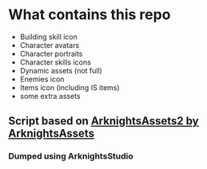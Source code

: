 # What contains this repo

- Building skill icon
- Character avatars
- Character portraits
- Character skills icons
- Dynamic assets (not full)
- Enemies icon
- Items icon (including IS items)
- some extra assets

## Script based on [ArknightsAssets2 by ArknightsAssets](https://github.com/ArknightsAssets/ArknightsAssets2/tree/master)

### Dumped using ArknightsStudio
